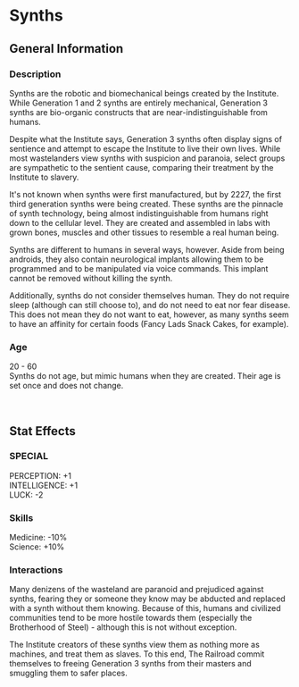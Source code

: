 # Synths

## General Information

### Description

Synths are the robotic and biomechanical beings created by the Institute. While Generation 1 and 2 synths are entirely mechanical, Generation 3 synths are bio-organic constructs that are near-indistinguishable from humans.

Despite what the Institute says, Generation 3 synths often display signs of sentience and attempt to escape the Institute to live their own lives. While most wastelanders view synths with suspicion and paranoia, select groups are sympathetic to the sentient cause, comparing their treatment by the Institute to slavery.

It's not known when synths were first manufactured, but by 2227, the first third generation synths were being created. These synths are the pinnacle of synth technology, being almost indistinguishable from humans right down to the cellular level. They are created and assembled in labs with grown bones, muscles and other tissues to resemble a real human being.

Synths are different to humans in several ways, however. Aside from being androids, they also contain neurological implants allowing them to be programmed and to be manipulated via voice commands. This implant cannot be removed without killing the synth.

Additionally, synths do not consider themselves human. They do not require sleep (although can still choose to), and do not need to eat nor fear disease. This does not mean they do not want to eat, however, as many synths seem to have an affinity for certain foods (Fancy Lads Snack Cakes, for example).

### Age

20 - 60 <br>
Synths do not age, but mimic humans when they are created. Their age is set once and does not change.

<br>

## Stat Effects

### SPECIAL

PERCEPTION: +1 <br>
INTELLIGENCE: +1 <br>
LUCK: -2

### Skills

Medicine: -10% <br>
Science: +10%

### Interactions

Many denizens of the wasteland are paranoid and prejudiced against synths, fearing they or someone they know may be abducted and replaced with a synth without them knowing. Because of this, humans and civilized communities tend to be more hostile towards them (especially the Brotherhood of Steel) - although this is not without exception.

The Institute creators of these synths view them as nothing more as machines, and treat them as slaves. To this end, The Railroad commit themselves to freeing Generation 3 synths from their masters and smuggling them to safer places.
